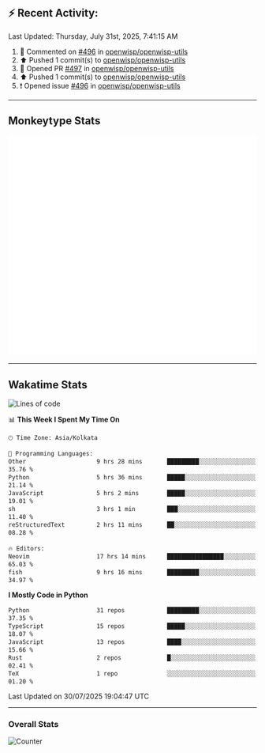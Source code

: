 ## :zap: Recent Activity:
<!--RECENT_ACTIVITY:last_update-->
Last Updated: Thursday, July 31st, 2025, 7:41:15 AM
<!--RECENT_ACTIVITY:last_update_end-->
<!--RECENT_ACTIVITY:start-->
1. 💬 Commented on [#496](https://github.com/openwisp/openwisp-utils/issues/496#issuecomment-3132726604) in [openwisp/openwisp-utils](https://github.com/openwisp/openwisp-utils)<br>
2. ⬆️ Pushed 1 commit(s) to [openwisp/openwisp-utils](https://github.com/openwisp/openwisp-utils)<br>
3. 💪 Opened PR [#497](https://github.com/openwisp/openwisp-utils/pull/497) in [openwisp/openwisp-utils](https://github.com/openwisp/openwisp-utils)<br>
4. ⬆️ Pushed 1 commit(s) to [openwisp/openwisp-utils](https://github.com/openwisp/openwisp-utils)<br>
5. ❗️ Opened issue [#496](https://github.com/openwisp/openwisp-utils/issues/496) in [openwisp/openwisp-utils](https://github.com/openwisp/openwisp-utils)<br>
<!--RECENT_ACTIVITY:end-->

---

## Monkeytype Stats
<a href="https://monkeytype.com/profile/dhanus">
  <img src="https://raw.githubusercontent.com/Dhanus3133/Dhanus3133/monkeytype/monkeytype-lb.svg" alt="Monkeytype Profile" />
</a>

---

## Wakatime Stats
<!--START_SECTION:waka-->
![Lines of code](https://img.shields.io/badge/From%20Hello%20World%20I%27ve%20Written-4.8%20million%20lines%20of%20code-blue)

📊 **This Week I Spent My Time On** 

```text
🕑︎ Time Zone: Asia/Kolkata

💬 Programming Languages: 
Other                    9 hrs 28 mins       █████████░░░░░░░░░░░░░░░░   35.76 % 
Python                   5 hrs 36 mins       █████░░░░░░░░░░░░░░░░░░░░   21.14 % 
JavaScript               5 hrs 2 mins        █████░░░░░░░░░░░░░░░░░░░░   19.01 % 
sh                       3 hrs 1 min         ███░░░░░░░░░░░░░░░░░░░░░░   11.40 % 
reStructuredText         2 hrs 11 mins       ██░░░░░░░░░░░░░░░░░░░░░░░   08.28 % 

🔥 Editors: 
Neovim                   17 hrs 14 mins      ████████████████░░░░░░░░░   65.03 % 
fish                     9 hrs 16 mins       █████████░░░░░░░░░░░░░░░░   34.97 % 
```

**I Mostly Code in Python** 

```text
Python                   31 repos            █████████░░░░░░░░░░░░░░░░   37.35 % 
TypeScript               15 repos            █████░░░░░░░░░░░░░░░░░░░░   18.07 % 
JavaScript               13 repos            ████░░░░░░░░░░░░░░░░░░░░░   15.66 % 
Rust                     2 repos             █░░░░░░░░░░░░░░░░░░░░░░░░   02.41 % 
TeX                      1 repo              ░░░░░░░░░░░░░░░░░░░░░░░░░   01.20 % 
```




 Last Updated on 30/07/2025 19:04:47 UTC
<!--END_SECTION:waka-->
---

### Overall Stats

<img src="https://moe-counter.glitch.me/get/@Dhanus3133?theme=asoul" alt="Counter" />
